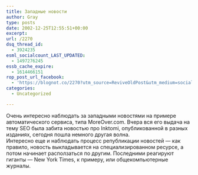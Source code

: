 ```yaml
---
title: Западные новости
author: Gray
type: posts
date: 2002-12-25T12:55:51+00:00
excerpt:
url: /2270
dsq_thread_id:
  - 3924235
esml_socialcount_LAST_UPDATED:
  - 1497276245
essb_cache_expire:
  - 1614466151
rop_post_url_facebook:
  - 'https://blognot.co/2270?utm_source=ReviveOldPost&utm_medium=social&utm_campaign=ReviveOldPost'
categories:
  - Uncategorized

---
```








Очень интересно наблюдать за западными новостями на примере автоматического сервиса, типа MoreOver.com. Вчера вся его выдача на тему SEO была забита новостью про Inktomi, опубликованной в разных изданиях, сегодня пошла немного другая волна.  
Интересно еще и наблюдать процесс републикации новостей &#8212; как правило, новость выкладывается на специализированном ресурсе, а потом начинает расползаться по другим. Последними реагируют гиганты &#8212; New York Times, к примеру, или общекомпьютерные журналы.
